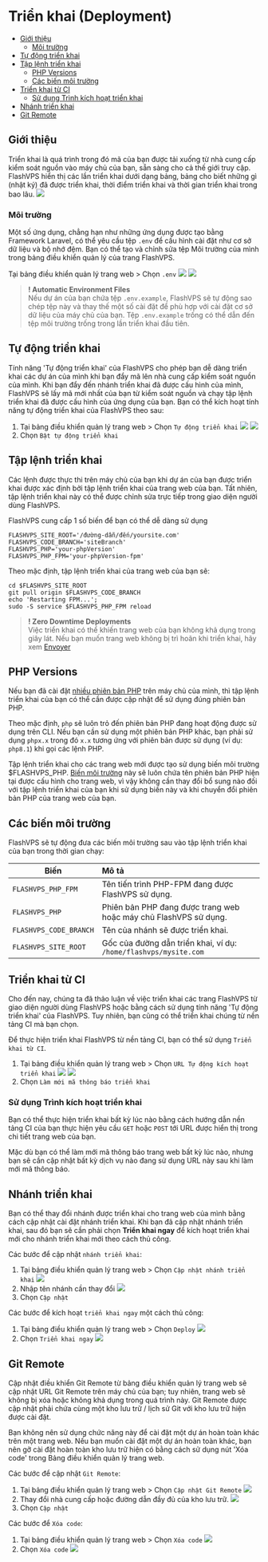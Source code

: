 # Triển khai (Deployment)

<!-- TOC -->

- [Giới thiệu](#giới-thiệu)
  - [Môi trường](#môi-trường)
- [Tự động triển khai](#tự-động-triển-khai)
- [Tập lệnh triển khai](#tập-lệnh-triển-khai)
  - [PHP Versions](#php-versions)
  - [Các biến môi trường](#biến-môi-trường)
- [Triển khai từ CI](#triển-khai-từ-ci)
  - [Sử dụng Trình kích hoạt triển khai](#sử-dụng-trình-kích-hoạt-triển-khai)
- [Nhánh triển khai](#nhánh-triển-khai)
- [Git Remote](#git-remote)
<!-- /TOC -->

<a id="markdown-giới-thiệu" name="giới-thiệu"></a>

## Giới thiệu
Triển khai là quá trình trong đó mã của bạn được tải xuống từ nhà cung cấp kiểm soát nguồn vào máy chủ của bạn, sẵn sàng cho cả thế giới truy cập. FlashVPS hiển thị các lần triển khai dưới dạng bảng, bảng cho biết những gì (nhật ký) đã được triển khai, thời điểm triển khai và thời gian triển khai trong bao lâu.
![](/vendor/docs/images/site-deploy-history.png)

<a id="markdown-môi-trường" name="môi-trường"></a>

### Môi trường
Một số ứng dụng, chẳng hạn như những ứng dụng được tạo bằng Framework Laravel, có thể yêu cầu tệp `.env` để cấu hình cài đặt như cơ sở dữ liệu và bộ nhớ đệm. Bạn có thể tạo và chỉnh sửa tệp Môi trường của mình trong bảng điều khiển quản lý của trang FlashVPS.

Tại bảng điều khiển quản lý trang web > Chọn `.env`
![](/vendor/docs/images/site-profile-new.png)
![](/vendor/docs/images/site-profile-new-env.png)

> **! Automatic Environment Files**  
> Nếu dự án của bạn chứa tệp `.env.example`, FlashVPS sẽ tự động sao chép tệp này và thay thế một số cài đặt để phù hợp với cài đặt cơ sở dữ liệu của máy chủ của bạn. Tệp `.env.example` trống có thể dẫn đến tệp môi trường trống trong lần triển khai đầu tiên.

<a id="markdown-tự-động-triển-khai" name="tự-động-triển-khai"></a>

## Tự động triển khai
Tính năng 'Tự động triển khai' của FlashVPS cho phép bạn dễ dàng triển khai các dự án của mình khi bạn đẩy mã lên nhà cung cấp kiểm soát nguồn của mình. Khi bạn đẩy đến nhánh triển khai đã được cấu hình của mình, FlashVPS sẽ lấy mã mới nhất của bạn từ kiểm soát nguồn và chạy tập lệnh triển khai đã được cấu hình của ứng dụng của bạn.
Bạn có thể kích hoạt tính năng tự động triển khai của FlashVPS theo sau:

1. Tại bảng điều khiển quản lý trang web > Chọn `Tự động triển khai`
![](/vendor/docs/images/site-profile-new.png)
![](/vendor/docs/images/site-profile-new-auto-deploy.png)
2. Chọn `Bật tự động triển khai`

<a id="markdown-tập-lệnh-triển-khai" name="tập-lệnh-triển-khai"></a>

## Tập lệnh triển khai
Các lệnh được thực thi trên máy chủ của bạn khi dự án của bạn được triển khai được xác định bởi tập lệnh triển khai của trang web của bạn. Tất nhiên, tập lệnh triển khai này có thể được chỉnh sửa trực tiếp trong giao diện người dùng FlashVPS.

FlashVPS cung cấp 1 số biến để bạn có thể dễ dàng sử dụng
```
FLASHVPS_SITE_ROOT='/đường-dẫn/đến/yoursite.com'
FLASHVPS_CODE_BRANCH='siteBranch'
FLASHVPS_PHP='your-phpVersion'
FLASHVPS_PHP_FPM='your-phpVersion-fpm'
```

Theo mặc định, tập lệnh triển khai của trang web của bạn sẽ:

```
cd $FLASHVPS_SITE_ROOT
git pull origin $FLASHVPS_CODE_BRANCH
echo 'Restarting FPM...';
sudo -S service $FLASHVPS_PHP_FPM reload
```

> **! Zero Downtime Deployments**  
> Việc triển khai có thể khiến trang web của bạn không khả dụng trong giây lát. Nếu bạn muốn trang web không bị trì hoãn khi triển khai, hãy xem [Envoyer](https://envoyer.io/)

<a id="markdown-php-versions" name="php-versions"></a>

## PHP Versions
Nếu bạn đã cài đặt [nhiều phiên bản PHP](/docs/vi/1.0/php) trên máy chủ của mình, thì tập lệnh triển khai của bạn có thể cần được cập nhật để sử dụng đúng phiên bản PHP.

Theo mặc định, `php` sẽ luôn trỏ đến phiên bản PHP đang hoạt động được sử dụng trên CLI. Nếu bạn cần sử dụng một phiên bản PHP khác, bạn phải sử dụng `phpx.x` trong đó `x.x` tương ứng với phiên bản được sử dụng (ví dụ: `php8.1`) khi gọi các lệnh PHP.

Tập lệnh triển khai cho các trang web mới được tạo sử dụng biến môi trường $FLASHVPS_PHP. [Biến môi trường](#biến-môi-trường) này sẽ luôn chứa tên phiên bản PHP hiện tại được cấu hình cho trang web, vì vậy không cần thay đổi bổ sung nào đối với tập lệnh triển khai của bạn khi sử dụng biến này và khi chuyển đổi phiên bản PHP của trang web của bạn.

<a id="markdown-biến-môi-trường" name="biến-môi-trường"></a>

## Các biến môi trường
FlashVPS sẽ tự động đưa các biến môi trường sau vào tập lệnh triển khai của bạn trong thời gian chạy:

| Biến | Mô tả |
|-----------------|:-------------|
| `FLASHVPS_PHP_FPM` | Tên tiến trình PHP-FPM đang được FlashVPS sử dụng.  |
| `FLASHVPS_PHP`    | Phiên bản PHP đang được trang web hoặc máy chủ FlashVPS sử dụng.          |
| `FLASHVPS_CODE_BRANCH`      | Tên của nhánh sẽ được triển khai.         |
| `FLASHVPS_SITE_ROOT`      | Gốc của đường dẫn triển khai, ví dụ: `/home/flashvps/mysite.com`         |

<!-- > **! Environment Variables**  
> FLASHVPS sẽ đặt tiền tố cho bất kỳ biến nào được đưa vào bằng FLASHVPS_. Vui lòng không sử dụng 'namespace' này khi định nghĩa các biến môi trường của riêng bạn. -->


<a id="markdown-triển-khai-từ-ci" name="triển-khai-từ-ci"></a>

## Triển khai từ CI
Cho đến nay, chúng ta đã thảo luận về việc triển khai các trang FlashVPS từ giao diện người dùng FlashVPS hoặc bằng cách sử dụng tính năng 'Tự động triển khai' của FlashVPS. Tuy nhiên, bạn cũng có thể triển khai chúng từ nền tảng CI mà bạn chọn.

Để thực hiện triển khai FlashVPS từ nền tảng CI, bạn có thể sử dụng `Triển khai từ CI`.

1. Tại bảng điều khiển quản lý trang web > Chọn `URL Tự động kích hoạt triển khai`
![](/vendor/docs/images/site-profile-new.png)
![](/vendor/docs/images/site-profile-new-url-auto-deploy.png)
2. Chọn `Làm mới mã thông báo triển khai`

<a id="markdown-sử-dụng-trình-kích-hoạt-triển-khai" name="sử-dụng-trình-kích-hoạt-triển-khai"></a>

### Sử dụng Trình kích hoạt triển khai
Bạn có thể thực hiện triển khai bất kỳ lúc nào bằng cách hướng dẫn nền tảng CI của bạn thực hiện yêu cầu `GET` hoặc `POST` tới URL được hiển thị trong chi tiết trang web của bạn.

Mặc dù bạn có thể làm mới mã thông báo trang web bất kỳ lúc nào, nhưng bạn sẽ cần cập nhật bất kỳ dịch vụ nào đang sử dụng URL này sau khi làm mới mã thông báo.

<!-- Dữ liệu bổ sung có thể được chuyển tới tập lệnh triển khai của bạn thông qua các tham số truy vấn được chuyển đến URL kích hoạt triển khai. Ví dụ: khi chuyển các tham số truy vấn sau `?token=abc1234&env=staging`, FLASHVPS sẽ tự động đưa vào một biến FLASHVPS_VAR_ENV tùy chỉnh sẽ đánh giá thành 'staging'. -->

<a id="markdown-nhánh-triển-khai" name="nhánh-triển-khai"></a>

## Nhánh triển khai
Bạn có thể thay đổi nhánh được triển khai cho trang web của mình bằng cách cập nhật cài đặt nhánh triển khai. Khi bạn đã cập nhật nhánh triển khai, sau đó bạn sẽ cần phải chọn **Triển khai ngay** để kích hoạt triển khai mới cho nhánh triển khai mới theo cách thủ công.

Các bước để cập nhật `nhánh triển khai`: 
1. Tại bảng điều khiển quản lý trang web > Chọn `Cập nhật nhánh triển khai`
![](/vendor/docs/images/site-profile-new.png)
2. Nhập tên nhánh cần thay đổi
![](/vendor/docs/images/site-profile-new-update-branch.png)
3. Chọn `Cập nhật`

Các bước để kích hoạt `triển khai ngay` một cách thủ công:

1. Tại bảng điều khiển quản lý trang web > Chọn `Deploy`
![](/vendor/docs/images/site-deploy-tab.png)
2. Chọn `Triển khai ngay`
![](/vendor/docs/images/site-deploy-now.png)

<a id="markdown-git-remote" name="git-remote"></a>

## Git Remote
Cập nhật điều khiển Git Remote từ bảng điều khiển quản lý trang web sẽ cập nhật URL Git Remote trên máy chủ của bạn; tuy nhiên, trang web sẽ không bị xóa hoặc không khả dụng trong quá trình này. Git Remote được cập nhật phải chứa cùng một kho lưu trữ / lịch sử Git với kho lưu trữ hiện được cài đặt.

Bạn không nên sử dụng chức năng này để cài đặt một dự án hoàn toàn khác trên một trang web. Nếu bạn muốn cài đặt một dự án hoàn toàn khác, bạn nên gỡ cài đặt hoàn toàn kho lưu trữ hiện có bằng cách sử dụng nút 'Xóa code' trong Bảng điều khiển quản lý trang web.

Các bước để cập nhật `Git Remote`: 
1. Tại bảng điều khiển quản lý trang web > Chọn `Cập nhật Git Remote`
![](/vendor/docs/images/site-profile-new.png)
2. Thay đổi nhà cung cấp hoặc đường dẫn đầy đủ của kho lưu trữ.
![](/vendor/docs/images/site-profile-new-update-git-remote.png)
3. Chọn `Cập nhật`

Các bước để `Xóa code`:

1. Tại bảng điều khiển quản lý trang web > Chọn `Xóa code`
![](/vendor/docs/images/site-profile-new.png)
2. Chọn `Xóa code`
![](/vendor/docs/images/site-profile-new-remove-code.png)
